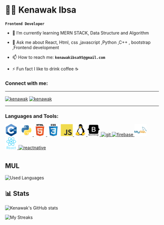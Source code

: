 ##

# 🏄‍♂️ Kenawak Ibsa

**`Frontend Developer`**

- 🌱 I’m currently learning MERN STACK, Data Structure and Algorithm

- 💬 Ask me about React, Html, css ,javascript ,Python ,C++ , bootstrap ,Frontend development

- 📫 How to reach me: **`kenawakibsa95@gmail.com`**

- ⚡ Fun fact I like to drink coffee ☕


### Connect with me:

---

<a href="https://linkedin.com/in/kenawak" target="blank"><img align="center" src="https://raw.githubusercontent.com/rahuldkjain/github-profile-readme-generator/master/src/images/icons/Social/linked-in-alt.svg" alt="kenawak" height="30" width="40" /></a>
<a href="https://t.me/Kenawak_Ibsa" target="blank">
<img align="center"  src="https://cdn-icons-png.flaticon.com/128/2111/2111644.png" alt="kenawak" height="40" width="39" >
</a>

---

### Languages and Tools:

<p align="left"> 
<a href="https://python.org" target="_blank" rel="noreferrer"><img src="https://raw.githubusercontent.com/devicons/devicon/master/icons/python/python-original.svg" alt="python" width="40" height="40"/> </a> <a href="https://reactjs.org/" target="_blank" rel="noreferrer"> </a>
<a href="https://cpp-lang.com" target="_blank" rel="noreferrer">
<img align="left" alt="C++" style="padding-right:10px;" src="https://raw.githubusercontent.com/devicons/devicon/master/icons/cplusplus/cplusplus-original.svg" alt="c++" width="40" height="40"/></a> 
<a href="https://www.w3.org/html/" target="_blank" rel="noreferrer"> <img src="https://raw.githubusercontent.com/devicons/devicon/master/icons/html5/html5-original-wordmark.svg" alt="html5" width="40" height="40"/> </a> 
<a href="https://www.w3schools.com/css/" target="_blank" rel="noreferrer"> <img src="https://raw.githubusercontent.com/devicons/devicon/master/icons/css3/css3-original-wordmark.svg" alt="css3" width="40" height="40"/></a> 
<a href="https://developer.mozilla.org/en-US/docs/Web/JavaScript" target="_blank" rel="noreferrer"> <img src="https://raw.githubusercontent.com/devicons/devicon/master/icons/javascript/javascript-original.svg" alt="javascript" width="40" height="40"/> </a> <a href="https://www.linux.org/" target="_blank" rel="noreferrer"> <img src="https://raw.githubusercontent.com/devicons/devicon/master/icons/linux/linux-original.svg" alt="linux" width="40" height="40"/> </a>
<a href="https://getbootstrap.com" target="_blank" rel="noreferrer"> <img src="https://raw.githubusercontent.com/devicons/devicon/master/icons/bootstrap/bootstrap-plain-wordmark.svg" alt="bootstrap" width="40" height="38"/> </a> 
 <a href="https://git-scm.com/" target="_blank" rel="noreferrer"> <img src="https://www.vectorlogo.zone/logos/git-scm/git-scm-icon.svg" alt="git" width="40" height="40"/> </a> 
 <a href="https://firebase.google.com/" target="_blank" rel="noreferrer"> <img src="https://www.vectorlogo.zone/logos/firebase/firebase-icon.svg" alt="firebase" width="40" height="40"/> </a> <a href="https://www.mysql.com/" target="_blank" rel="noreferrer"> <img src="https://raw.githubusercontent.com/devicons/devicon/master/icons/mysql/mysql-original-wordmark.svg" alt="mysql" width="40" height="40"/> </a>  <a href="https://www.python.org" target="_blank" rel="noreferrer"> <img src="https://raw.githubusercontent.com/devicons/devicon/master/icons/react/react-original-wordmark.svg" alt="react" width="40" height="40"/> </a> <a href="https://reactnative.dev/" target="_blank" rel="noreferrer"> <img src="https://reactnative.dev/img/header_logo.svg" alt="reactnative" width="40" height="40"/> </a> <a href="https://redux.js.org" target="_blank" rel="noreferrer"></a> </p>

#

## MUL

![Used Languages](https://github-readme-stats.vercel.app/api/top-langs?username=kenawak&show_icons=true&locale=en&layout=compact&theme=gruvbox)

## 📊 Stats

![Kenawak's GitHub stats](https://github-readme-stats.vercel.app/api?username=kenawak&show_icons=true&theme=gruvbox)

<!-- <p>&nbsp;<img align="center" src="https://github-readme-stats.vercel.app/api?username=kenawak&show_icons=true&locale=en" alt="kenawak" /></p> -->

![My Streaks](https://github-readme-streak-stats.herokuapp.com/?user=kenawak&show_icons=true&theme=gruvbox)

